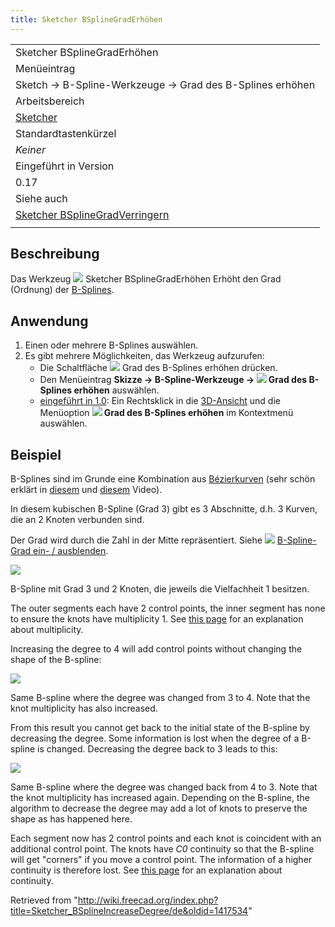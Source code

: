 ```yaml
---
title: Sketcher BSplineGradErhöhen
---
```


|                                                                                                          |
| -------------------------------------------------------------------------------------------------------- |
| Sketcher BSplineGradErhöhen                                                                              |
| Menüeintrag                                                                                              |
| Sketch → B-Spline-Werkzeuge → Grad des B-Splines erhöhen                                                 |
| Arbeitsbereich                                                                                           |
| [Sketcher](/Sketcher_Workbench/de "Sketcher Workbench/de")                                               |
| Standardtastenkürzel                                                                                     |
| _Keiner_                                                                                                 |
| Eingeführt in Version                                                                                    |
| 0.17                                                                                                     |
| Siehe auch                                                                                               |
| [Sketcher BSplineGradVerringern](/Sketcher_BSplineDecreaseDegree/de "Sketcher BSplineDecreaseDegree/de") |
|                                                                                                          |

## Beschreibung

Das Werkzeug ![](/images/Sketcher_BSplineIncreaseDegree.svg) Sketcher BSplineGradErhöhen Erhöht den Grad (Ordnung) der [B-Splines](/B-Splines "B-Splines").

## Anwendung

1. Einen oder mehrere B-Splines auswählen.
2. Es gibt mehrere Möglichkeiten, das Werkzeug aufzurufen:
   - Die Schaltfläche ![](/images/Sketcher_BSplineIncreaseDegree.svg) Grad des B-Splines erhöhen drücken.
   - Den Menüeintrag **Skizze → B-Spline-Werkzeuge → ![](/images/Sketcher_BSplineIncreaseDegree.svg) Grad des B-Splines erhöhen** auswählen.
   - [eingeführt in 1.0](/Release_notes_1.0/de "Release notes 1.0/de"): Ein Rechtsklick in die [3D-Ansicht](/3D_view/de "3D view/de") und die Menüoption **![](/images/Sketcher_BSplineIncreaseDegree.svg) Grad des B-Splines erhöhen** im Kontextmenü auswählen.

## Beispiel

B-Splines sind im Grunde eine Kombination aus [Bézierkurven](/B-Splines/de#B.C3.A9zierkurven "B-Splines/de") (sehr schön erklärt in [diesem](https://www.youtube.com/watch?v=bE1MrrqBAl8) und [diesem](https://www.youtube.com/watch?v=xXJylM2S72s) Video).

In diesem kubischen B-Spline (Grad 3) gibt es 3 Abschnitte, d.h. 3 Kurven, die an 2 Knoten verbunden sind.

Der Grad wird durch die Zahl in der Mitte repräsentiert. Siehe ![](/images/Sketcher_BSplineDegree.svg) [B-Spline-Grad ein- / ausblenden](/Sketcher_BSplineDegree/de "Sketcher BSplineDegree/de").

![](/images/Sketcher_BSplineDegree3.png)

B-Spline mit Grad 3 und 2 Knoten, die jeweils die Vielfachheit 1 besitzen.

The outer segments each have 2 control points, the inner segment has none to ensure the knots have multiplicity 1. See [this page](/Sketcher_BSplineDecreaseKnotMultiplicity#Description "Sketcher BSplineDecreaseKnotMultiplicity") for an explanation about multiplicity.

Increasing the degree to 4 will add control points without changing the shape of the B-spline:

![](/images/Sketcher_BSplineDegree4.png)

Same B-spline where the degree was changed from 3 to 4. Note that the knot multiplicity has also increased.

From this result you cannot get back to the initial state of the B-spline by decreasing the degree. Some information is lost when the degree of a B-spline is changed. Decreasing the degree back to 3 leads to this:

![](/images/Sketcher_BSplineDegree3from4.png)

Same B-spline where the degree was changed back from 4 to 3. Note that the knot multiplicity has increased again. Depending on the B-spline, the algorithm to decrease the degree may add a lot of knots to preserve the shape as has happened here.

Each segment now has 2 control points and each knot is coincident with an additional control point. The knots have _C0_ continuity so that the B-spline will get "corners" if you move a control point. The information of a higher continuity is therefore lost. See [this page](/Sketcher_BSplineDecreaseKnotMultiplicity#Description "Sketcher BSplineDecreaseKnotMultiplicity") for an explanation about continuity.

Retrieved from "<http://wiki.freecad.org/index.php?title=Sketcher_BSplineIncreaseDegree/de&oldid=1417534>"
